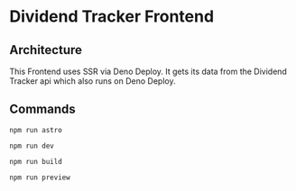 # Dividend Tracker Frontend

## Architecture

This Frontend uses SSR via Deno Deploy. It gets its data from the Dividend Tracker api which also runs on Deno Deploy.

## Commands

`npm run astro`

`npm run dev`

`npm run build`

`npm run preview`
